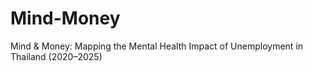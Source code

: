# Mind-Money
Mind &amp; Money: Mapping the Mental Health Impact of Unemployment in Thailand (2020–2025)
